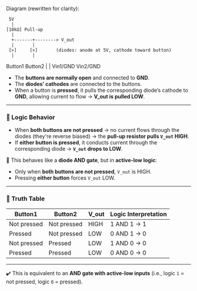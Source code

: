 Diagram (rewritten for clarity):

     5V
      |
    [10kΩ] Pull-up
      |
      +-------+--------> V_out
      |       |
     [>]     [>]       (diodes: anode at 5V, cathode toward button)
      |       |
   Button1  Button2
      |       |
     Vin1/GND     Vin2/GND


- The **buttons are normally open** and connected to **GND**.
- The **diodes’ cathodes** are connected to the buttons.
- When a button is **pressed**, it pulls the corresponding diode’s cathode to **GND**, allowing current to flow → **V_out is pulled LOW**.

---

### 🧠 Logic Behavior

- When **both buttons are not pressed** → no current flows through the diodes (they're reverse biased) → the **pull-up resistor pulls `V_out` HIGH**.
- If **either button is pressed**, it conducts current through the corresponding diode → **`V_out` drops to LOW**.

🔎 This behaves like a **diode AND gate**, but in **active-low logic**:

- Only when **both buttons are not pressed**, `V_out` is HIGH.
- Pressing **either button** forces `V_out` LOW.

---

### 🧪 Truth Table

| Button1      | Button2      | V_out | Logic Interpretation        |
|--------------|--------------|-------|-----------------------------|
| Not pressed  | Not pressed  | HIGH  | 1 AND 1 → 1                 |
| Pressed      | Not pressed  | LOW   | 0 AND 1 → 0                 |
| Not pressed  | Pressed      | LOW   | 1 AND 0 → 0                 |
| Pressed      | Pressed      | LOW   | 0 AND 0 → 0                 |

---

✔️ This is equivalent to an **AND gate with active-low inputs** (i.e., logic `1` = not pressed, logic `0` = pressed).  
